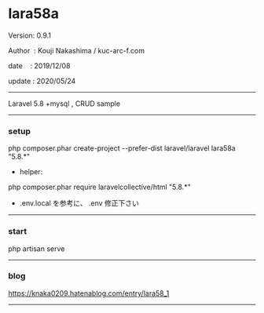 ﻿# lara58a

 Version: 0.9.1

 Author  : Kouji Nakashima / kuc-arc-f.com

 date    : 2019/12/08

 update : 2020/05/24

***

Laravel 5.8 +mysql , CRUD sample

***
### setup
php composer.phar create-project --prefer-dist laravel/laravel lara58a "5.8.*"

* helper:

php composer.phar require laravelcollective/html "5.8.*"

* .env.local を参考に、 .env 修正下さい

***
### start

php artisan serve


***
### blog

https://knaka0209.hatenablog.com/entry/lara58_1

***

